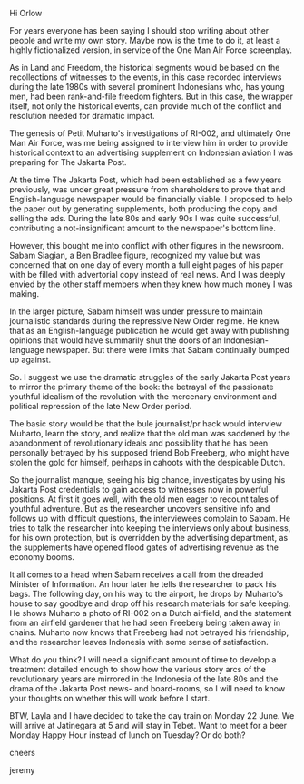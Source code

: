 Hi Orlow

For years everyone has been saying I should stop writing about other people and write my own story. Maybe now is the time to do it, at least a highly fictionalized version, in service of the One Man Air Force screenplay.

As in Land and Freedom, the historical segments would be based on the recollections of witnesses to the events, in this case recorded interviews during the late 1980s with several prominent Indonesians who, has young men, had been rank-and-file freedom fighters. But in this case, the wrapper itself, not only the historical events, can provide much of the conflict and resolution needed for dramatic impact. 

The genesis of Petit Muharto's investigations of RI-002, and ultimately One Man Air Force, was me being assigned to interview him in order to provide historical context to an advertising supplement on Indonesian aviation I was preparing for The Jakarta Post. 

At the time The Jakarta Post, which had been established as a few years previously, was under great pressure from shareholders to prove that and English-language newspaper would be financially viable. I proposed to help the paper out by generating supplements, both producing the copy and selling the ads. During the late 80s and early 90s I was quite successful, contributing a not-insignificant amount to the newspaper's bottom line. 

However, this bought me into conflict with other figures in the newsroom. Sabam Siagian, a Ben Bradlee figure, recognized my value but was concerned that on one day of every month a full eight pages of his paper with be filled with advertorial copy instead of real news. And I was deeply envied by the other staff members when they knew how much money I was making. 

In the larger picture, Sabam himself was under pressure to maintain journalistic standards during the repressive New Order regime. He knew that as an English-language publication he would get away with publishing opinions that would have summarily shut the doors of an Indonesian-language newspaper. But there were limits that Sabam continually bumped up against. 

So. I suggest we use the dramatic struggles of the early Jakarta Post years to mirror the primary theme of the book: the betrayal of the passionate youthful idealism of the revolution with the mercenary environment and political repression of the late New Order period. 

The basic story would be that the bule journalist/pr hack would interview Muharto, learn the story, and realize that the old man was saddened by the abandonment of revolutionary ideals and possibility that he has been personally betrayed by his supposed friend Bob Freeberg, who might have stolen the gold for himself, perhaps in cahoots with the despicable Dutch.

So the journalist manque, seeing his big chance, investigates by using his Jakarta Post credentials to gain access to witnesses now in powerful positions. At first it goes well, with the old men eager to recount tales of youthful adventure. But as the researcher uncovers sensitive info and follows up with difficult questions, the interviewees complain to Sabam. He tries to talk the researcher into keeping the interviews only about business, for his own protection, but is overridden by the advertising department, as the supplements have opened flood gates of advertising revenue as the economy booms. 

It all comes to a head when Sabam receives a call from the dreaded Minister of Information. An hour later he tells the researcher to pack his bags. The following day, on his way to the airport, he drops by Muharto's house to say goodbye and drop off his research materials for safe keeping. He shows Muharto a photo of RI-002 on a Dutch airfield, and the statement from an airfield gardener that he had seen Freeberg being taken away in chains. Muharto now knows that Freeberg had not betrayed his friendship, and the researcher leaves Indonesia with some sense of satisfaction. 

What do you think? I will need a significant amount of time to develop a treatment detailed enough to show how the various story arcs of the revolutionary years are mirrored in the Indonesia of the late 80s and the drama of the Jakarta Post news- and board-rooms, so I will need to know your thoughts on whether this will work before I start. 

BTW, Layla and I have decided to take the day train on Monday 22 June. We will arrive at Jatinegara at 5 and will stay in Tebet. Want to meet for a beer Monday Happy Hour instead of lunch on Tuesday? Or do both? 

cheers

jeremy

  

  